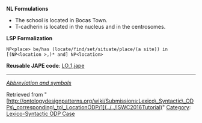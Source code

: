 __NL Formulations__



* The school is located in Bocas Town.
* T-cadherin is located in the nucleus and in the centrosomes.


  

__LSP Formalization__




```
NP<place> be/has (locate/find/set/situate/place/(a site)) in [(NP<location >,)* and] NP<location>

```

__Reusable JAPE code__: [LO\_1.jape](../../images/b/b8/LO_1.jape "LO 1.jape")





---


_[Abbreviation and symbols](../../Community/LSPSymbols "Community:LSPSymbols")_





Retrieved from "[http://ontologydesignpatterns.org/wiki/Submissions:Lexico\_Syntactic\_ODPs\_corresponding\_to\_LocationODP/1](../../ISWC2016Tutorial)"
 [Category](http://ontologydesignpatterns.org/wiki/Special:Categories "Special:Categories"): [Lexico-Syntactic ODP Case](../../Category/Lexico-Syntactic_ODP_Case "Category:Lexico-Syntactic ODP Case")
